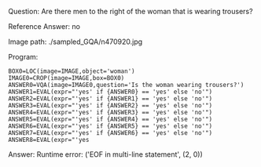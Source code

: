 Question: Are there men to the right of the woman that is wearing trousers?

Reference Answer: no

Image path: ./sampled_GQA/n470920.jpg

Program:

```
BOX0=LOC(image=IMAGE,object='woman')
IMAGE0=CROP(image=IMAGE,box=BOX0)
ANSWER0=VQA(image=IMAGE0,question='Is the woman wearing trousers?')
ANSWER1=EVAL(expr="'yes' if {ANSWER0} == 'yes' else 'no'")
ANSWER2=EVAL(expr="'yes' if {ANSWER1} == 'yes' else 'no'")
ANSWER3=EVAL(expr="'yes' if {ANSWER2} == 'yes' else 'no'")
ANSWER4=EVAL(expr="'yes' if {ANSWER3} == 'yes' else 'no'")
ANSWER5=EVAL(expr="'yes' if {ANSWER4} == 'yes' else 'no'")
ANSWER6=EVAL(expr="'yes' if {ANSWER5} == 'yes' else 'no'")
ANSWER7=EVAL(expr="'yes' if {ANSWER6} == 'yes' else 'no'")
ANSWER8=EVAL(expr="'yes
```
Answer: Runtime error: ('EOF in multi-line statement', (2, 0))

